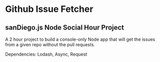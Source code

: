 # Github Issue Fetcher

## sanDiego.js Node Social Hour Project

A 2 hour project to build a console-only Node app that will get the issues from a given repo without the pull requests.

Dependencies:
Lodash, Async, Request
